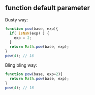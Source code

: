 ## function default parameter

Dusty way:
```javascript
function pow(base, exp){
  if( isNaN(exp) ) {
    exp = 2;
  }
  return Math.pow(base, exp);
}
pow(4); // 16
```

Bling bling way:
```javascript
function pow(base, exp=2){
  return Math.pow(base, exp);
}
pow(4); // 16
```